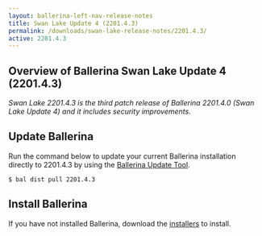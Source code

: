 ```yaml
---
layout: ballerina-left-nav-release-notes
title: Swan Lake Update 4 (2201.4.3)
permalink: /downloads/swan-lake-release-notes/2201.4.3/
active: 2201.4.3
---
```


## Overview of Ballerina Swan Lake Update 4 (2201.4.3)

<em>Swan Lake 2201.4.3 is the third patch release of Ballerina 2201.4.0 (Swan Lake Update 4) and it includes security improvements.</em>

## Update Ballerina

Run the command below to update your current Ballerina installation directly to 2201.4.3 by using the [Ballerina Update Tool](/learn/update-tool/).

```
$ bal dist pull 2201.4.3
```

## Install Ballerina

If you have not installed Ballerina, download the [installers](/downloads/#swanlake) to install.
